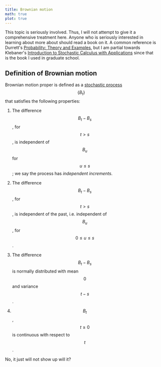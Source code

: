 ```yaml
---
title: Brownian motion
math: true
plot: true
---
```


This topic is seriously involved. Thus, I will not attempt to give it a comprehensive treatment here. Anyone who is seriously interested in learning about more about should read a book on it. A common reference is Durrett's [Probability: Theory and Examples](https://www.amazon.com/Probability-Cambridge-Statistical-Probabilistic-Mathematics/dp/0521765390), but I am partial towards Klebaner's [Introduction to Stochastic Calculus with Applications](https://www.amazon.com/Introduction-Stochastic-Calculus-Applications-2Nd/dp/186094566X/ref=sr_1_2?dchild=1&keywords=klebaner&qid=1612983088&s=books&sr=1-2) since that is the book I used in graduate school.

## Definition of Brownian motion

Brownian motion proper is defined as a [stochastic process](https://en.wikipedia.org/wiki/Stochastic_process) $$\{B_{t}\}$$ that satisfies the following properties:

1. The difference $$B_{t}-B_{s}$$, for $$t > s$$, is independent of $$B_{u}$$ for $$u\leq s$$; we say the process has _independent increments_.

1. The difference $$B_{t}-B_{s}$$, for $$t > s$$, is independent of the past, i.e. independent of $$B_{u}$$, for $$0\leq u\leq s$$.
1. The difference $$B_{t}-B_{s}$$ is normally distributed with mean $$0$$ and variance $$t-s$$.
1. $$B_{t}$$, $$t\geq 0$$ is continuous with respect to $$t$$.

No, it just will not show up will it?

<div id="almost-brownian-motion">
<script src="{{ base.url | prepend: site.url }}/assets/plotly/almost-brownian-motion.js">  
</script>
</div>
